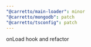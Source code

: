 ```yaml
---
"@carretto/main-loader": minor
"@carretto/mongodb": patch
"@carretto/tsconfig": patch
---
```


onLoad hook and refactor
